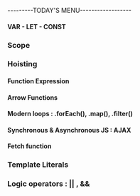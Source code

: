 ---------TODAY'S MENU------------------

#### VAR - LET - CONST

### Scope

### Hoisting

#### Function Expression

#### Arrow Functions

#### Modern loops : .forEach(), .map(), .filter()

#### Synchronous & Asynchronous JS : AJAX

#### Fetch function

### Template Literals

### Logic operators : || , && 
